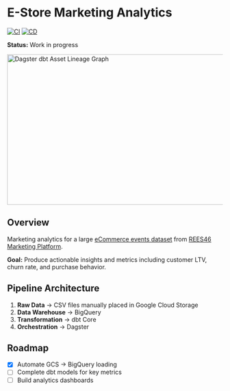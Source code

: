 # E-Store Marketing Analytics 

[![CI](https://github.com/vbalalian/estore-analytics/actions/workflows/ci.yml/badge.svg)](https://github.com/vbalalian/estore-analytics/actions/workflows/ci.yml)
[![CD](https://github.com/vbalalian/estore-analytics/actions/workflows/cd.yml/badge.svg)](https://github.com/vbalalian/estore-analytics/actions/workflows/cd.yml)

**Status:** Work in progress

<img width="700" height="352" alt="Dagster dbt Asset Lineage Graph" src="https://github.com/user-attachments/assets/f2064b9e-6b12-4bf5-952e-0dae08c3c2ab" />

## Overview

Marketing analytics for a large [eCommerce events dataset](https://www.kaggle.com/datasets/mkechinov/ecommerce-behavior-data-from-multi-category-store) from [REES46 Marketing Platform](https://rees46.com/). 

**Goal:** Produce actionable insights and metrics including customer LTV, churn rate, and purchase behavior.

## Pipeline Architecture

1. **Raw Data** → CSV files manually placed in Google Cloud Storage
2. **Data Warehouse** → BigQuery
3. **Transformation** → dbt Core
4. **Orchestration** → Dagster

## Roadmap
- [X] Automate GCS → BigQuery loading
- [ ] Complete dbt models for key metrics
- [ ] Build analytics dashboards
